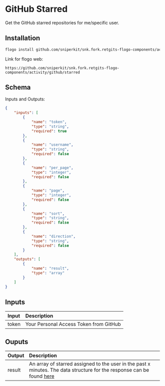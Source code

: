 # GitHub Starred

Get the GitHub starred repositories for me/specific user.

## Installation

```bash
flogo install github.com/sniperkit/snk.fork.retgits-flogo-components/activity/github/starred
```
Link for flogo web:
```
https://github.com/sniperkit/snk.fork.retgits-flogo-components/activity/github/starred
```

## Schema
Inputs and Outputs:

```json
{
    "inputs": [
        {
            "name": "token",
            "type": "string",
            "required": true
        },
        {
            "name": "username",
            "type": "string",
            "required": false
        },
        {
            "name": "per_page",
            "type": "integer",
            "required": false
        },
        {
            "name": "page",
            "type": "integer",
            "required": false
        },
        {
            "name": "sort",
            "type": "string",
            "required": false
        },
        {
            "name": "direction",
            "type": "string",
            "required": false
        }
    ],
    "outputs": [
        {
            "name": "result",
            "type": "array"
        }
    ]
}
```
## Inputs
| Input        | Description                                                                                                                         |
|:-------------|:------------------------------------------------------------------------------------------------------------------------------------|
| token        | Your Personal Access Token from GitHub                                                                                              |

## Ouputs
| Output      | Description                                                                                                                                                     |
|:------------|:----------------------------------------------------------------------------------------------------------------------------------------------------------------|
| result      | An array of starred assigned to the user in the past x minutes. The data structure for the response can be found [here](https://developer.github.com/v3/issues/) |
